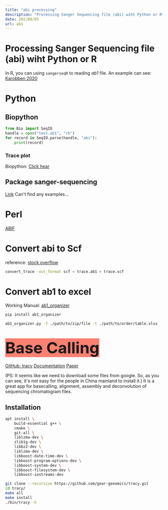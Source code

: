 ```yaml
---
title: "abi processing"
description: "Processing Sanger Sequencing file (abi) wiht Python or R"
date: 202/09/05
url: ab1
---
```


# Processing Sanger Sequencing file (abi) wiht Python or R


In R, you can using `sangerseqR` to reading *ab1* file.
An example can see: [Karobben 2020](https://karobben.github.io/R/R-ab1.html)

# Python

## Biopython
```python
from Bio import SeqIO
handle = open("test.ab1", "rb")
for record in SeqIO.parse(handle, "abi"):
    print(record)
```

### Trace plot
Biopython: [Click hear](https://biopython.org/wiki/ABI_traces)
## Package sanger-sequencing
[Link](https://pypi.org/project/sanger-sequencing/)
Can't find any examples...

# Perl
[ABIF](http://search.cpan.org/~vita/Bio-Trace-ABIF-1.05/lib/Bio/Trace/ABIF.pm)

# Convert abi to Scf
reference: [stock overflow](https://www.biostars.org/p/622/)
```bash
convert_trace -out_format scf < trace.ab1 > trace.scf
```

# Convert ab1 to excel
Working Manual: [ab1_organizer](https://pypi.org/project/ab1-organizer/)
```bash
pip install ab1_organizer

ab1_organizer.py -f ./path/to/zip/file -t ./path/to/order/table.xlsx
```

# <span style="background:salmon;font-size:50px">Base Calling</span>
[GitHub: tracy](https://github.com/gear-genomics/tracy)
[Documentation](https://www.gear-genomics.com/docs/tracy/installation/#installation-from-source)
[Paper](https://bmcgenomics.biomedcentral.com/articles/10.1186/s12864-020-6635-8#author-information)

(PS: It seems like we need to download some files from google. So, as you can see, it's not easy for the people in China mainland to install it.)
It is a great app for basecalling, alignment, assembly and deconvolution of sequencing chromatogram files.

## Installation
```bash
apt install \
    build-essential g++ \
    cmake \
    git-all \
    liblzma-dev \
    zlib1g-dev \
    libbz2-dev \
    liblzma-dev \
    libboost-date-time-dev \
    libboost-program-options-dev \
    libboost-system-dev \
    libboost-filesystem-dev \
    libboost-iostreams-dev

git clone --recursive https://github.com/gear-genomics/tracy.git
cd tracy/
make all
make install
./bin/tracy -h
```
